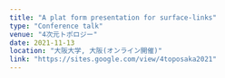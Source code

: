 ```yaml
---
title: "A plat form presentation for surface-links"
type: "Conference talk"
venue: "4次元トポロジー"
date: 2021-11-13
location: "大阪大学, 大阪(オンライン開催)"
link: "https://sites.google.com/view/4toposaka2021"
---
```


<!-- A plat form for links is a presentation of a classical link using a geometric braid. In this talk, we introduce a plat form for surface-links which is a presentation of a surface-link using a braided surface. Our method can be applied to any surface-link, which is not necessarily orientable. We show how to obtain the surface-link group from the braided surface group by adding some simple relations. -->